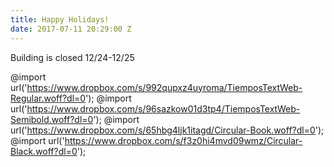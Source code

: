 ```yaml
---
title: Happy Holidays!
date: 2017-07-11 20:29:00 Z
---
```


Building is closed 12/24-12/25

@import url('https://www.dropbox.com/s/992qupxz4uyroma/TiemposTextWeb-Regular.woff?dl=0');
@import url('https://www.dropbox.com/s/96sazkow01d3tp4/TiemposTextWeb-Semibold.woff?dl=0');
@import url('https://www.dropbox.com/s/65hbg4ljk1itagd/Circular-Book.woff?dl=0');
@import url('https://www.dropbox.com/s/f3z0hi4mvd09wmz/Circular-Black.woff?dl=0');
